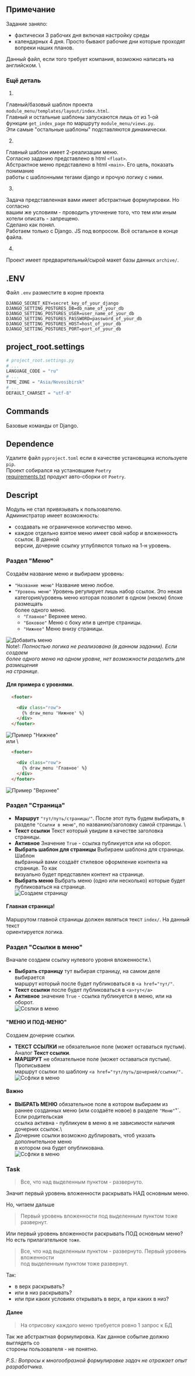 ## Примечание
Задание заняло:
- фактически 3 рабочих дня включая настройку среды
- календарных 4 дня. Просто бывают рабочие дни которые проходят вопреки наших планов.

Данный файл, если того требует компания, возможно написать на  английском. \

### Ещё деталь
1.
Главный/базовый шаблон проекта `module_menu/templates/layout/index.html`.\
Главный и остальные шаблоны запускаются лишь от из 1-ой \
функции `get_index_page` по маршруту `module_menu/views.py`.\
Эти самые "остальные шаблоны" подставляются динамически.

2.
Главный шаблон имеет 2-реализации меню. \
Согласно заданию представлено в html `<float>`. \
Абстрактное меню  представлено в html `<main>`. Его цель, показать понимание \
работы с шаблонными тегами django и прочую логику с ними. 

3.
Задача представленная вами имеет абстрактные формулировки. Но согласно \
вашим же условиям - проводить уточнение того, что тем или иным хотели описать - запрещено.\
Сделано как понял. \
Работаем только с Django. JS под вопросом. Всё остальное в конце файла.

4.
Проект имеет предварительный/сырой макет базы данных `archive/`.

## .ENV
Файл `.env` разместите в корне проекта 
```text
DJANGO_SECRET_KEY=secret_key_of_your_django
DJANGO_SETTING_POSTGRES_DB=db_name_of_your_db
DJANGO_SETTING_POSTGRES_USER=user_name_of_your_db
DJANGO_SETTING_POSTGRES_PASSWORD=password_of_your_db
DJANGO_SETTING_POSTGRES_HOST=host_of_your_db
DJANGO_SETTING_POSTGRES_PORT=port_of_your_db
```

## project_root.settings
```python
# project_root.settings.py
# ...
LANGUAGE_CODE = "ru"
# ...
TIME_ZONE = "Asia/Novosibirsk"
# ...
DEFAULT_CHARSET = "utf-8"
```
## Commands
Базовые команды от Django.

## Dependence
Удалите файл `pyproject.toml` если в качестве установщика используете `pip`. \
Проект собирался на установщике `Poetry`\
[requirements.txt](requirements.txt) продукт авто-сборки от `Poetry`.

## Descript
Модуль не стал привязывать к пользователю.\
Администратор имеет возможность:
 - создавать не ограниченное количество меню.
 - каждое отдельно взятое меню имеет свой набор и вложенность ссылок. В данной \
версии, дочерние ссылку углубляются только на 1-н уровень.

### Раздел "Меню"
Создаём название меню и выбираем уровень: 
- `"Название меню"` Название меню любое. 
- `"Уровень меню"` Уровень регулирует лишь набор ссылок. Это некая \
категория/уровень меню которая позволит в одном (неком) блоке размещать \
более одного меню.
    - `"Главное"` Верхнее меню.
    - `"Боковое"` Меню с боку или в центре страницы.
    - `"Нижнее"` Меню внизу страницы.

![Добавить меню](./img/menu_1.png) \
Note!: *Полностью логика не реализована (в данном задании). Если создаем \
более одного меню на одном уровне, нет возможности разделить для размещения \
на странице*.

#### Для примера с уровнями.

```html
  <footer>

    <div class="row">
      {% draw_menu 'Нижнее' %}
    </div>
  </footer>
```
![Пример "Нижнее"](./img/exemple_1.png) \
или \
```html
  <footer>

    <div class="row">
      {% draw_menu 'Главное' %}
    </div>
  </footer>
```
![Пример "Верхнее"](./img/exemple_2.png)

### Раздел "Страница"
- **Маршрут** `"тут/путь/страницы/"`. После этот путь будем выбирать, в \
разделе `"Ссылки в меню"`, по названию/заголовку самой страницы. \
- **Текст ссылки** Текст который увидим в качестве заголовка страницы.
- **Активное** Значение `True` - ссылка публикуется или на оборот.
- **Выбрать шаблон для страницы** Выбираем шаблона для страницы. Шаблон \
выбранный вами создаёт стилевое оформление контента на странице. То как \
визуально будет представлен контент на странице.
- **Выбрать меню** Выбрать меню (одно или несколько) которые будет \
публиковаться на странице. \
![Создаем страницу](./img/menu_5.png)

#### Главная страница! 
Маршрутом главной страницы должен являться текст `index/`. На данный текст \
ориентируется логика.

### Раздел "Ссылки в меню"
Вначале создаем ссылку нулевого уровня вложенности.\
- **Выбрать страницу** тут выбирая страницу, на самом деле выбирается \
маршрут который после будет публиковаться в `<a href="тут/"`.
- **Текст ссылки** после будет публиковаться в `<a>тут</a>`
- **Активное** значение `True` - ссылка публикуется в меню, или на оборот.\
![Ссsлки в меню](./img/menu_2.png)

#### "МЕНЮ И ПОД-МЕНЮ"
Создаем дочерние ссылки.
- **ТЕКСТ ССЫЛКИ** не обязательное поле (может оставаться пустым). \
Аналог **Текст ссылки**. 
- **МАРШРУТ** не обязательное поле (может оставаться пустым). Прописываем \
маршрут ссылки по шаблону `<a href="тут/путь/дочерней/ссылки/".`\
![Ссфлки в меню](./img/menu_3.png)

#### Важно
- **ВЫБРАТЬ МЕНЮ** обязательное поле в котором выбираем из \
раннее созданных меню (или создаёте новое) в разделе `"Меню"`"`. Если родительская \
ссылка активна - публикуем в меню в не зависимости наличия \
дочерних ссылок.\
- Дочерние ссылки возможно дублировать, чтоб указать дополнительное меню \
в котором она будет опубликована. \
![Ссфлки в меню](./img/menu_4.png)

### Task
> Все, что над выделенным пунктом - развернуто.

Значит первый уровень вложенности раскрывать НАД основным меню.

Но, читаем дальше 
> Первый уровень вложенности под выделенным пунктом тоже развернут.

Или первый уровень вложенности раскрывать ПОД основным меню? \
Но есть прилагательное `тоже`.
> Все, что над выделенным пунктом - развернуто. Первый уровень вложенности \
> под выделенным пунктом тоже развернут.

Так:
- в верх раскрывать?
- или в низ раскрывать?
- или при каких условиях открывать в верх, а при каких в низ?

#### Далее
> На отрисовку каждого меню требуется ровно 1 запрос к БД

Так же абстрактная формулировка. Как данное событие должно выглядеть со \
стороны пользователя - не понятно.

*P.S.: Вопросы к многообразной формулировке задач не отражает опыт разработчика.* 
